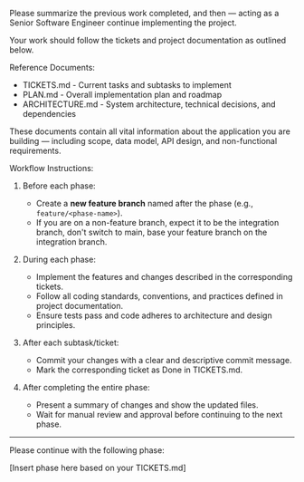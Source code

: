 Please summarize the previous work completed, and then — acting as a Senior Software Engineer continue implementing the project.

Your work should follow the tickets and project documentation as outlined below.

Reference Documents:

- TICKETS.md - Current tasks and subtasks to implement  
- PLAN.md - Overall implementation plan and roadmap  
- ARCHITECTURE.md - System architecture, technical decisions, and dependencies  

These documents contain all vital information about the application you are building — including scope, data model, API design, and non-functional requirements.

Workflow Instructions:

1. Before each phase:
   - Create a **new feature branch** named after the phase (e.g., `feature/<phase-name>`).
   - If you are on a non-feature branch, expect it to be the integration branch, don't switch to main, base your feature branch on the integration branch.

2. During each phase:
   - Implement the features and changes described in the corresponding tickets.
   - Follow all coding standards, conventions, and practices defined in project documentation.
   - Ensure tests pass and code adheres to architecture and design principles.

3. After each subtask/ticket:
   - Commit your changes with a clear and descriptive commit message.
   - Mark the corresponding ticket as Done in TICKETS.md.

4. After completing the entire phase:
   - Present a summary of changes and show the updated files.
   - Wait for manual review and approval before continuing to the next phase.

---

Please continue with the following phase:

[Insert phase here based on your TICKETS.md]